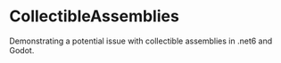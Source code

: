 # CollectibleAssemblies

Demonstrating a potential issue with collectible assemblies in .net6 and Godot.
